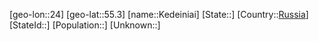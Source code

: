 ﻿---
location: [55.3,24]
type: City
tags:
- geo/City


SpocWebEntityId: 31367
isDeleted: false
confidential: public

---
[geo-lon::24]
[geo-lat::55.3]
[name::Kedeiniai]
[State::]
[Country::[Russia](geo/Continent/Europe/Russia.md)]
[StateId::]
[Population::]
[Unknown::]

